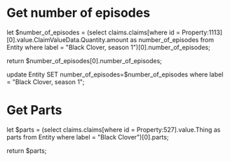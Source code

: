 # Get number of episodes
let $number_of_episodes = (select claims.claims[where id = Property:1113][0].value.ClaimValueData.Quantity.amount as number_of_episodes from Entity where label = "Black Clover, season 1")[0].number_of_episodes;

return $number_of_episodes[0].number_of_episodes;

update Entity SET number_of_episodes=$number_of_episodes where label = "Black Clover, season 1";

# Get Parts
let $parts = (select claims.claims[where id = Property:527].value.Thing as parts from Entity where label = "Black Clover")[0].parts;

return $parts;
